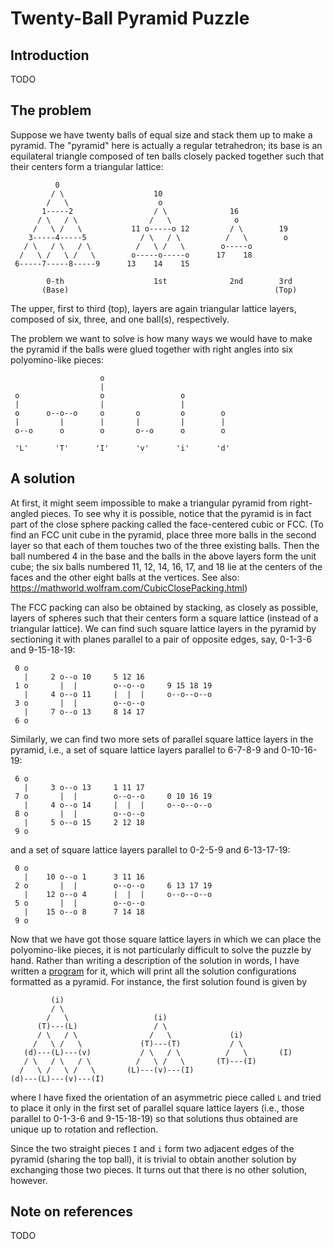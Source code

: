 # Twenty-Ball Pyramid Puzzle

## Introduction

TODO

## The problem

Suppose we have twenty balls of equal size and stack them up to make a pyramid.
The "pyramid" here is actually a regular tetrahedron; its base is an equilateral triangle
composed of ten balls closely packed together such that their centers form a triangular lattice:

```
          0
         / \                    10
        /   \                    o
       1-----2                  / \              16
      / \   / \                /   \              o
     /   \ /   \           11 o-----o 12         / \        19
    3-----4-----5            / \   / \          /   \        o
   / \   / \   / \          /   \ /   \        o-----o
  /   \ /   \ /   \        o-----o-----o      17    18
 6-----7-----8-----9      13    14    15

        0-th                    1st              2nd        3rd
       (Base)                                              (Top)
```

The upper, first to third (top), layers are again triangular lattice layers,
composed of six, three, and one ball(s), respectively.

The problem we want to solve is how many ways we would have to make the pyramid
if the balls were glued together with right angles into six polyomino-like pieces:

```
                    o
                    |
 o                  o                 o
 |                  |                 |
 o      o--o--o     o       o         o        o
 |         |        |       |         |        |
 o--o      o        o       o--o      o        o

 'L'      'T'      'I'      'v'      'i'      'd'
```

## A solution

At first, it might seem impossible to make a triangular pyramid from right-angled pieces.
To see why it is possible, notice that the pyramid is in fact part of the close sphere packing
called the face-centered cubic or FCC.
(To find an FCC unit cube in the pyramid, place three more balls in the second layer
so that each of them touches two of the three existing balls.
Then the ball numbered 4 in the base and the balls in the above layers form the unit cube;
the six balls numbered 11, 12, 14, 16, 17, and 18 lie at the centers of the faces and
the other eight balls at the vertices.
See also: https://mathworld.wolfram.com/CubicClosePacking.html)

The FCC packing can also be obtained by stacking, as closely as possible, layers of spheres
such that their centers form a square lattice (instead of a triangular lattice).
We can find such square lattice layers in the pyramid by sectioning it with planes parallel to
a pair of opposite edges, say, 0-1-3-6 and 9-15-18-19:

```
 0 o
   |     2 o--o 10     5 12 16
 1 o       |  |        o--o--o     9 15 18 19
   |     4 o--o 11     |  |  |     o--o--o--o
 3 o       |  |        o--o--o
   |     7 o--o 13     8 14 17
 6 o
```

Similarly, we can find two more sets of parallel square lattice layers in the pyramid, i.e.,
a set of square lattice layers parallel to 6-7-8-9 and 0-10-16-19:

```
 6 o
   |     3 o--o 13     1 11 17
 7 o       |  |        o--o--o     0 10 16 19
   |     4 o--o 14     |  |  |     o--o--o--o
 8 o       |  |        o--o--o
   |     5 o--o 15     2 12 18
 9 o
```

and a set of square lattice layers parallel to 0-2-5-9 and 6-13-17-19:

```
 0 o
   |    10 o--o 1      3 11 16
 2 o       |  |        o--o--o     6 13 17 19
   |    12 o--o 4      |  |  |     o--o--o--o
 5 o       |  |        o--o--o
   |    15 o--o 8      7 14 18
 9 o
```

Now that we have got those square lattice layers in which we can place the polyomino-like pieces,
it is not particularly difficult to solve the puzzle by hand.
Rather than writing a description of the solution in words,
I have written a [program](./puzzle.cpp) for it,
which will print all the solution configurations formatted as a pyramid.
For instance, the first solution found is given by

```
         (i)
         / \
        /   \                   (i)
      (T)---(L)                 / \
      / \   / \                /   \             (i)
     /   \ /   \             (T)---(T)           / \
   (d)---(L)---(v)           / \   / \          /   \       (I)
   / \   / \   / \          /   \ /   \       (T)---(I)
  /   \ /   \ /   \       (L)---(v)---(I)
(d)---(L)---(v)---(I)
```

where I have fixed the orientation of an asymmetric piece called `L` and
tried to place it only in the first set of parallel square lattice layers
(i.e., those parallel to 0-1-3-6 and 9-15-18-19)
so that solutions thus obtained are unique up to rotation and reflection.

Since the two straight pieces `I` and `i` form two adjacent edges of the pyramid
(sharing the top ball),
it is trivial to obtain another solution by exchanging those two pieces.
It turns out that there is no other solution, however.

## Note on references

TODO
